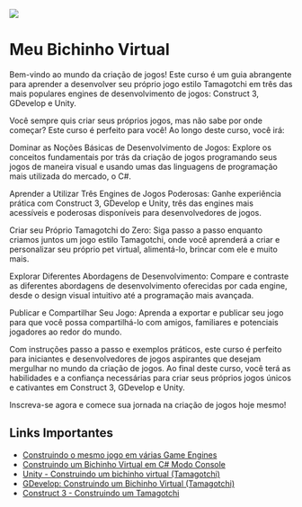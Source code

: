 ![](https://github.com/dfilitto/MeuBichinhoVirtual/blob/main/Construindo%20o%20mesmo%20jogo%20em%20v%C3%A1rias%20Game%20Engines.jpg?raw=true)

# Meu Bichinho Virtual

Bem-vindo ao mundo da criação de jogos! Este curso é um guia abrangente para aprender a desenvolver seu próprio jogo estilo Tamagotchi em três das mais populares engines de desenvolvimento de jogos: Construct 3, GDevelop e Unity.

Você sempre quis criar seus próprios jogos, mas não sabe por onde começar? Este curso é perfeito para você! Ao longo deste curso, você irá:

Dominar as Noções Básicas de Desenvolvimento de Jogos: Explore os conceitos fundamentais por trás da criação de jogos programando seus jogos de maneira visual e usando umas das linguagens de programação mais utilizada do mercado, o C#.

Aprender a Utilizar Três Engines de Jogos Poderosas: Ganhe experiência prática com Construct 3, GDevelop e Unity, três das engines mais acessíveis e poderosas disponíveis para desenvolvedores de jogos.

Criar seu Próprio Tamagotchi do Zero: Siga passo a passo enquanto criamos juntos um jogo estilo Tamagotchi, onde você aprenderá a criar e personalizar seu próprio pet virtual, alimentá-lo, brincar com ele e muito mais.

Explorar Diferentes Abordagens de Desenvolvimento: Compare e contraste as diferentes abordagens de desenvolvimento oferecidas por cada engine, desde o design visual intuitivo até a programação mais avançada.

Publicar e Compartilhar Seu Jogo: Aprenda a exportar e publicar seu jogo para que você possa compartilhá-lo com amigos, familiares e potenciais jogadores ao redor do mundo.

Com instruções passo a passo e exemplos práticos, este curso é perfeito para iniciantes e desenvolvedores de jogos aspirantes que desejam mergulhar no mundo da criação de jogos. Ao final deste curso, você terá as habilidades e a confiança necessárias para criar seus próprios jogos únicos e cativantes em Construct 3, GDevelop e Unity.

Inscreva-se agora e comece sua jornada na criação de jogos hoje mesmo!

## Links Importantes
- [Construindo o mesmo jogo em várias Game Engines](https://www.udemy.com/course/draft/5943382/?referralCode=6A8892F55422FAE0ABA8)
- [Construindo um Bichinho Virtual em C# Modo Console](https://www.youtube.com/playlist?list=PLfvOpw8k80WrK_gXfdANC_t8PdMgkcqvV)
- [Unity - Construindo um bichinho virtual (Tamagotchi)](https://www.youtube.com/playlist?list=PLfvOpw8k80Wp6zICPJWWiQQSmWqD4Ah9V)
- [GDevelop: Construindo um Bichinho Virtual (Tamagotchi)](https://www.youtube.com/playlist?list=PLfvOpw8k80Wq4u-893osNsGCcIeUiNEOP)
- [Construct 3 - Construindo um Tamagotchi](https://www.youtube.com/playlist?list=PLfvOpw8k80WqVJAfxVbNrk0Caz-FhP5Qs)
